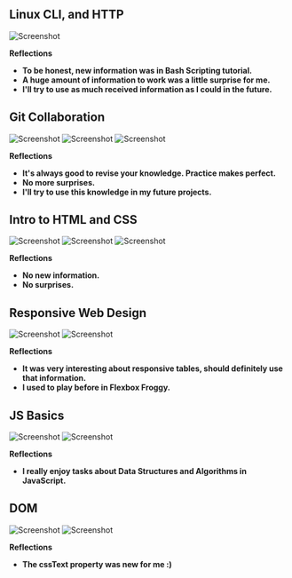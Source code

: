 ## Linux CLI, and HTTP

![Screenshot](task_linux_cli/learn-the-command-line.jpg)

**Reflections**
 - **To be honest, new information was in Bash Scripting tutorial.**
 - **A huge amount of information to work was a little surprise for me.**
 - **I'll try to use as much received information as I could in the future.**
 
 ## Git Collaboration
 
 ![Screenshot](task_git_collaboration/Screenshot_Version-Control-with-Git-Udacity.jpg)
 ![Screenshot](https://github.com/Vitaminvp/kottans-frontend/blob/master/task_linux_cli/learn-the-command-line.jpg)
 ![Screenshot](task_git_collaboration/Screenshot_GitHub-Collaboration.jpg)

**Reflections**
 - **It's always good to revise your knowledge. Рractice makes perfect.**
 - **No more surprises.**
 - **I'll try to use this knowledge in my future projects.**
 
 ## Intro to HTML and CSS
 
 ![Screenshot](task_html_css_intro/Screenshot-Intro-to-HTML-and-CSS.png)
 ![Screenshot](task_html_css_intro/basic-html-HTML-Academy.png)
 ![Screenshot](task_html_css_intro/Screenshot_basic-css.png)
 
**Reflections**
 - **No new information.**
 - **No surprises.**
 
 ## Responsive Web Design
 
 ![Screenshot](task_responsive_web_design/Screenshot_Flexbox_Froggy.png)
 ![Screenshot](task_responsive_web_design/Screenshot_Responsive-Web-Design-Fundamentals.png)

 
**Reflections**
 - **It was very interesting about responsive tables, should definitely use that information.**
 - **I used to play before in Flexbox Froggy.**
 
  ## JS Basics
 
 ![Screenshot](task_js_basics/Screenshot_algorithmScriptingChallenges.png)
 ![Screenshot](task_js_basics/Screenshot_Intro-to-JavaScript.png)
 
**Reflections**
 - **I really enjoy tasks about Data Structures and Algorithms in JavaScript.**
 
 ## DOM
  ![Screenshot](task_js_basics/Screenshot_algorithmScriptingChallenges.png)
  ![Screenshot](task_js_dom/Screenshot_1.png)
  
 **Reflections**
  - **The cssText property was new for me :)**

